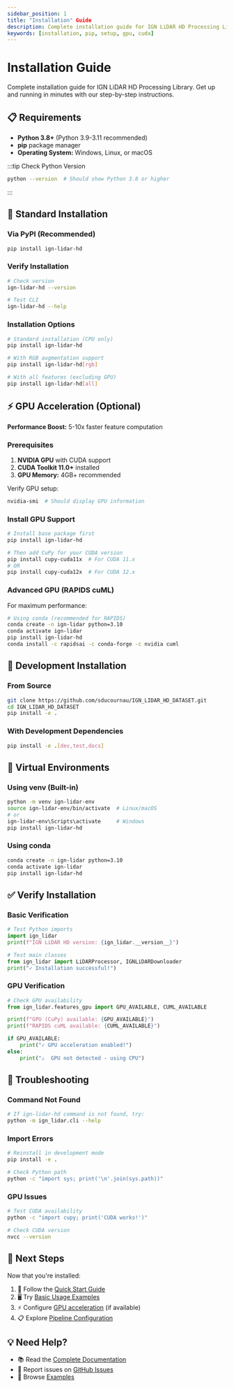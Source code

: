 ```yaml
---
sidebar_position: 1
title: "Installation" Guide
description: Complete installation guide for IGN LiDAR HD Processing Library
keywords: [installation, pip, setup, gpu, cuda]
---
```


<!-- 🇫🇷 TRADUCTION FRANÇAISE REQUISE -->
<!-- Ce fichier est un modèle qui nécessite une traduction manuelle. -->
<!-- Veuillez traduire le contenu ci-dessous en conservant : -->
<!-- - Le frontmatter (métadonnées en haut) -->
<!-- - Les blocs de code (traduire uniquement les commentaires) -->
<!-- - Les liens et chemins de fichiers -->
<!-- - La structure Markdown -->



# Installation Guide

Complete installation guide for IGN LiDAR HD Processing Library. Get up and running in minutes with our step-by-step instructions.

## 📋 Requirements

- **Python 3.8+** (Python 3.9-3.11 recommended)
- **pip** package manager
- **Operating System:** Windows, Linux, or macOS

:::tip Check Python Version

```bash
python --version  # Should show Python 3.8 or higher
```

:::

## 🚀 Standard Installation

### Via PyPI (Recommended)

```bash
pip install ign-lidar-hd
```

### Verify Installation

```bash
# Check version
ign-lidar-hd --version

# Test CLI
ign-lidar-hd --help
```

### Installation Options

```bash
# Standard installation (CPU only)
pip install ign-lidar-hd

# With RGB augmentation support
pip install ign-lidar-hd[rgb]

# With all features (excluding GPU)
pip install ign-lidar-hd[all]
```

## ⚡ GPU Acceleration (Optional)

**Performance Boost:** 5-10x faster feature computation

### Prerequisites

1. **NVIDIA GPU** with CUDA support
2. **CUDA Toolkit 11.0+** installed
3. **GPU Memory:** 4GB+ recommended

Verify GPU setup:

```bash
nvidia-smi  # Should display GPU information
```

### Install GPU Support

```bash
# Install base package first
pip install ign-lidar-hd

# Then add CuPy for your CUDA version
pip install cupy-cuda11x  # For CUDA 11.x
# OR
pip install cupy-cuda12x  # For CUDA 12.x
```

### Advanced GPU (RAPIDS cuML)

For maximum performance:

```bash
# Using conda (recommended for RAPIDS)
conda create -n ign-lidar python=3.10
conda activate ign-lidar
pip install ign-lidar-hd
conda install -c rapidsai -c conda-forge -c nvidia cuml
```

## 🔧 Development Installation

### From Source

```bash
git clone https://github.com/sducournau/IGN_LIDAR_HD_DATASET.git
cd IGN_LIDAR_HD_DATASET
pip install -e .
```

### With Development Dependencies

```bash
pip install -e .[dev,test,docs]
```

## 🐍 Virtual Environments

### Using venv (Built-in)

```bash
python -m venv ign-lidar-env
source ign-lidar-env/bin/activate  # Linux/macOS
# or
ign-lidar-env\Scripts\activate     # Windows
pip install ign-lidar-hd
```

### Using conda

```bash
conda create -n ign-lidar python=3.10
conda activate ign-lidar
pip install ign-lidar-hd
```

## ✅ Verify Installation

### Basic Verification

```python
# Test Python imports
import ign_lidar
print(f"IGN LiDAR HD version: {ign_lidar.__version__}")

# Test main classes
from ign_lidar import LiDARProcessor, IGNLiDARDownloader
print("✓ Installation successful!")
```

### GPU Verification

```python
# Check GPU availability
from ign_lidar.features_gpu import GPU_AVAILABLE, CUML_AVAILABLE

print(f"GPU (CuPy) available: {GPU_AVAILABLE}")
print(f"RAPIDS cuML available: {CUML_AVAILABLE}")

if GPU_AVAILABLE:
    print("✓ GPU acceleration enabled!")
else:
    print("⚠️  GPU not detected - using CPU")
```

## 🔧 Troubleshooting

### Command Not Found

```bash
# If ign-lidar-hd command is not found, try:
python -m ign_lidar.cli --help
```

### Import Errors

```bash
# Reinstall in development mode
pip install -e .

# Check Python path
python -c "import sys; print('\n'.join(sys.path))"
```

### GPU Issues

```bash
# Test CUDA availability
python -c "import cupy; print('CUDA works!')"

# Check CUDA version
nvcc --version
```

## 🚀 Next Steps

Now that you're installed:

1. 📖 Follow the [Quick Start Guide](../guides/quick-start)
2. 🖥️ Try [Basic Usage Examples](../guides/basic-usage)
3. ⚡ Configure [GPU acceleration](../gpu/overview) (if available)
4. 📋 Explore [Pipeline Configuration](../features/pipeline-configuration)

## 💡 Need Help?

- 📚 Read the [Complete Documentation](/)
- 🐛 Report issues on [GitHub Issues](https://github.com/sducournau/IGN_LIDAR_HD_DATASET/issues)
- 💬 Browse [Examples](https://github.com/sducournau/IGN_LIDAR_HD_DATASET/tree/main/examples)
